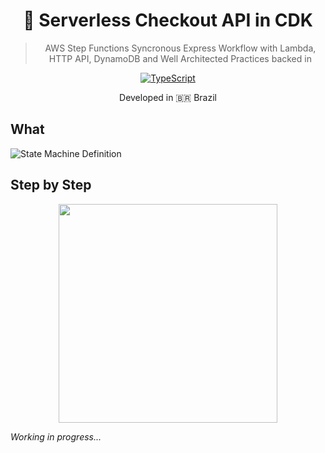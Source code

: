  <div align="center">
 
  <h1>🛒 Serverless Checkout API in CDK</h1>
  <blockquote>AWS Step Functions Syncronous Express Workflow with Lambda, HTTP API, DynamoDB and Well Architected Practices backed in</blockquote>

[![TypeScript](https://badges.frapsoft.com/typescript/code/typescript.svg?v=101)](https://github.com/ellerbrock/typescript-badges/)
  

<p>Developed in 🇧🇷 <span role="img" aria-label="Flag for Brazil">Brazil</p>

</div>

## What

![State Machine Definition](https://ibrahimcesar-github.s3.amazonaws.com/serverless-checkout/stepfunctions_graph.svg)

## Step by Step

<div align="center">

<img src="https://media.giphy.com/media/qkY6cl5wlCcZG/giphy.gif" width="350"/>

</div>

_Working in progress..._

